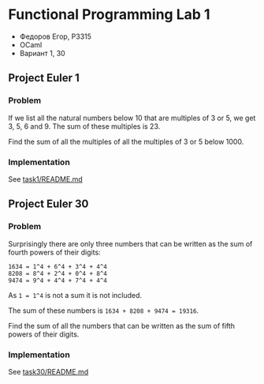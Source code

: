 # Functional Programming Lab 1

- Федоров Егор, P3315
- OCaml
- Вариант 1, 30

## Project Euler 1

### Problem
If we list all the natural numbers below 10 that are multiples of 3 or 5, we get 3, 5, 6 and 9. The sum of these multiples is 23.

Find the sum of all the multiples of all the multiples of 3 or 5 below 1000.

### Implementation

See [task1/README.md](./task1/README.md)

## Project Euler 30

### Problem

Surprisingly there are only three numbers that can be written as the sum of fourth powers of their digits:
```
1634 = 1^4 + 6^4 + 3^4 + 4^4
8208 = 8^4 + 2^4 + 0^4 + 8^4
9474 = 9^4 + 4^4 + 7^4 + 4^4
```

As `1 = 1^4` is not a sum it is not included.

The sum of these numbers is `1634 + 8208 + 9474 = 19316`.

Find the sum of all the numbers that can be written as the sum of fifth powers of their digits. 

### Implementation

See [task30/README.md](./task30/README.md)
